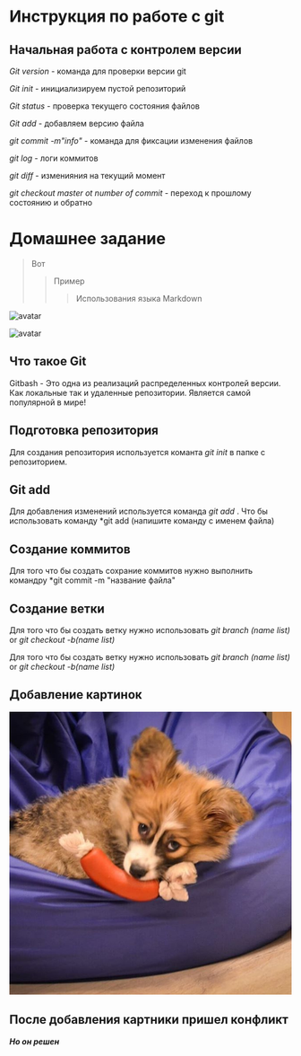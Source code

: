 # Инструкция по работе с git

## Начальная работа с контролем версии
*Git version* - команда для проверки версии git

*Git init* - инициализируем пустой репозиторий

*Git status* - проверка текущего состояния файлов

*Git add* - добавляем версию файла

*git commit -m"info"* - команда для фиксации изменения файлов

*git log* - логи коммитов

*git diff* - изменияния на текущий момент

*git checkout master ot number of commit* - переход к прошлому состоянию и обратно 

# Домашнее задание

> Вот
>> Пример
>>> Использования языка Markdown

![**avatar**](https://avatars.mds.yandex.net/get-zen_doc/1132604/pub_5d59553943863f00ae6da5d9_5d5958d5cfcc8600aee16a16/scale_1200)

![avatar](https://system-admins.ru/wp-content/uploads/2017/01/0001.jpg)



## Что такое Git

Gitbash  - Это одна из реализаций распределенных контролей версии. Как локальные так и удаленные репозитории.  Является самой популярной в мире!

## Подготовка репозитория

Для создания репозитория используется команта *git init* в папке с репозиторием.

## Git add

Для добавления изменений используется команда *git add* . Что бы использовать команду *git add (напишите команду с именем файла)

## Cоздание коммитов 

Для того что бы создать сохрание коммитов нужно выполнить командру *git commit -m "название файла"

## Создание ветки

Для того что бы создать ветку нужно использовать *git branch (name list)* or *git checkout -b(name list)* 

Для того что бы создать ветку нужно использовать *git branch (name list)* or *git checkout -b(name list)*

## Добавление картинок

![Это Алексей](Lelik_corgi.jpg)

## После добавления картники пришел конфликт
 __*Но он решен*__